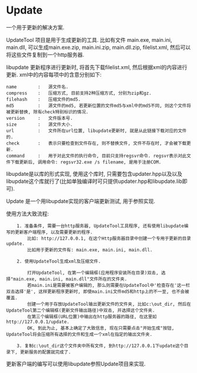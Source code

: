 Update
======

一个用于更新的解决方案.

UpdateTool	项目是用于生成更新的工具. 比如有文件 main.exe, main.ini, main.dll, 可以生成main.exe.zip, main.ini.zip, main.dll.zip, filelist.xml, 然后可以将这些文件复制到一个http服务器.


libupdate	更新程序进行更新时, 将首先下载filelist.xml, 然后根据xml的内容进行更新. xml中的内容每项中的含意分别如下:

```
name 		:	源文件名.
compress 	:	压缩方式, 目前支持2种压缩方式, 分别为zip和gz.
filehash	:	压缩文件的md5.
md5			:	源文件的md5, 若更新位置的文件md5与xml中的md5不同, 则这个文件将被更新替换, 除有check特别标识的情况.
version		:	文件版本号.
size		:	源文件大小.
url			:	文件所在url位置, libupdate更新时, 就是从此链接下载对应的文件的.
check		:	表示只要检查到文件存在, 则不替换文件, 文件不存在时, 才会被下载更新.
command		:	用于对此文件的执行命令, 目前只支持regsvr命令. regsvr表示对此文件下载更新后, 调用命令: regsvr32.exe /s filename, 是用于注册COM.
```

libupdate是以库的形式实现, 使用这个库时, 只需要包含updater.hpp以及以及libupdate这个库就行了(比如单独编译时可只提供updater.hpp和libupdate.lib即可).



Update	是一个用libupdate实现的客户端更新测试, 用于参照实现.




使用方法大致流程:

```
	1. 准备条件, 需要一台http服务器, UpdateTool工具程序, 还有使用libupdate编写的更新客户端程序, 以及需要更新的程序.
		比如: http://127.0.0.1, 在这个Http服务器目录中创建一个专用于更新的目录update.
		比如用于更新的文件有: main.exe, main.ini, main.dll.

	2. 使用UpdateTool生成xml及压缩文件.

		打开UpdateTool, 在第一个编辑框(应用程序安装所在目录)双击, 选择"main.exe, main.ini, main.dll"文件所在的文件夹.
		若main.ini是需要被客户编辑的, 那么则需要在UpdateTool中'检查存在'这一栏双击选择'是', 这样更新程序更新时, 即使main.ini文件md5和http上的不一至, 也不会被覆盖.
		创建一个用于存放UpdateTool输出更新文件的文件夹, 比如c:\out_dir, 然后在UpdateTool第二个编辑框(更新文件输出路径)中双击, 并选择这个文件夹.
		在第三个编辑框(URL位置)中输出在http服务器的路径, 在这里如http://127.0.0.1/update.
		OK, 到此为止, 基本上确定了大致信息, 现在只需要点击"开始生成"按钮, UpdateTool将会压缩所有选择的文件和生成一个xml在指定的输出文件夹.

	3. 复制c:\out_dir这个文件夹中所有文件, 到http://127.0.0.1下update这个目录下, 更新服务的配置就完成了.

```


更新客户端的编写可以使用libupdate参照Update项目来实现.



